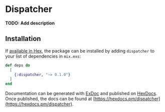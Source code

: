# Dispatcher

**TODO: Add description**

## Installation

If [available in Hex](https://hex.pm/docs/publish), the package can be installed
by adding `dispatcher` to your list of dependencies in `mix.exs`:

```elixir
def deps do
  [
    {:dispatcher, "~> 0.1.0"}
  ]
end
```

Documentation can be generated with [ExDoc](https://github.com/elixir-lang/ex_doc)
and published on [HexDocs](https://hexdocs.pm). Once published, the docs can
be found at [https://hexdocs.pm/dispatcher](https://hexdocs.pm/dispatcher).

